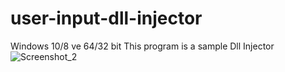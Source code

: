 # user-input-dll-injector
Windows 10/8 ve 64/32 bit
This program is a sample Dll Injector 
![Screenshot_2](https://user-images.githubusercontent.com/56520646/125041165-20d33080-e0a1-11eb-9c37-624eec6d10ac.png)

